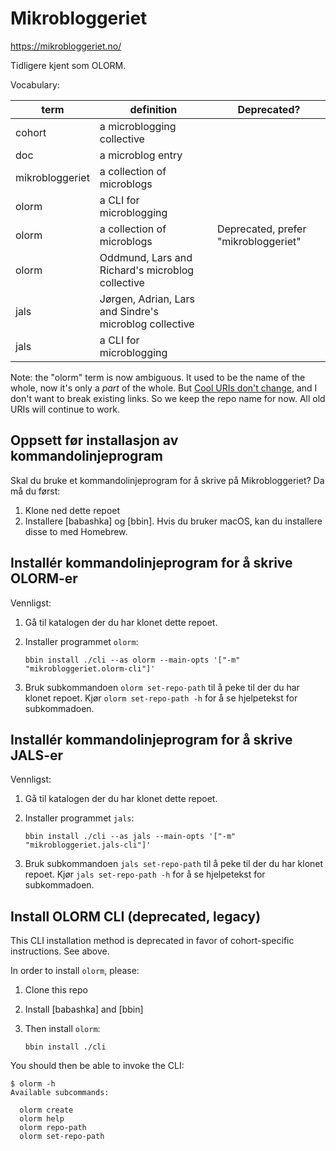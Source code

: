 # Mikrobloggeriet

https://mikrobloggeriet.no/

Tidligere kjent som OLORM.

Vocabulary:

| term            | definition                                             | Deprecated?                          |
|-----------------|--------------------------------------------------------|--------------------------------------|
| cohort          | a microblogging collective                             |                                      |
| doc             | a microblog entry                                      |                                      |
| mikrobloggeriet | a collection of microblogs                             |                                      |
| olorm           | a CLI for microblogging                                |                                      |
| olorm           | a collection of microblogs                             | Deprecated, prefer "mikrobloggeriet" |
| olorm           | Oddmund, Lars and Richard's microblog collective       |                                      |
| jals            | Jørgen, Adrian, Lars and Sindre's microblog collective |                                      |
| jals            | a CLI for microblogging                                |                                      |

Note: the "olorm" term is now ambiguous.
It used to be the name of the whole, now it's only a _part_ of the whole.
But [Cool URIs don't change], and I don't want to break existing links.
So we keep the repo name for now.
All old URIs will continue to work.

[Cool URIs don't change]: https://www.w3.org/Provider/Style/URI

## Oppsett før installasjon av kommandolinjeprogram

Skal du bruke et kommandolinjeprogram for å skrive på Mikrobloggeriet?
Da må du først:

1. Klone ned dette repoet
2. Installere [babashka] og [bbin].
   Hvis du bruker macOS, kan du installere disse to med Homebrew.

## Installér kommandolinjeprogram for å skrive OLORM-er

Vennligst:

1. Gå til katalogen der du har klonet dette repoet.

2. Installer programmet `olorm`:

    ```shell
    bbin install ./cli --as olorm --main-opts '["-m" "mikrobloggeriet.olorm-cli"]'
    ```

3. Bruk subkommandoen `olorm set-repo-path` til å peke til der du har klonet repoet.
   Kjør `olorm set-repo-path -h` for å se hjelpetekst for subkommadoen.

## Installér kommandolinjeprogram for å skrive JALS-er

Vennligst:

1. Gå til katalogen der du har klonet dette repoet.

2. Installer programmet `jals`:

    ```shell
    bbin install ./cli --as jals --main-opts '["-m" "mikrobloggeriet.jals-cli"]'
    ```

3. Bruk subkommandoen `jals set-repo-path` til å peke til der du har klonet repoet.
   Kjør `jals set-repo-path -h` for å se hjelpetekst for subkommadoen.

## Install OLORM CLI (deprecated, legacy)

This CLI installation method is deprecated in favor of cohort-specific instructions.
See above.

In order to install `olorm`, please:

1. Clone this repo
2. Install [babashka] and [bbin]
3. Then install `olorm`:

    ```shell
    bbin install ./cli
    ```

You should then be able to invoke the CLI:

    $ olorm -h
    Available subcommands:

      olorm create
      olorm help
      olorm repo-path
      olorm set-repo-path

